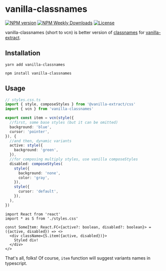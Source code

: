 # vanilla-classnames
[![NPM version](https://badgen.net/npm/v/vanilla-classnames)](https://www.npmjs.com/package/vanilla-classnames)
[![NPM Weekly Downloads](https://badgen.net/npm/dw/vanilla-classnames)](https://www.npmjs.com/package/vanilla-classnames)
[![License](https://badgen.net/npm/license/vanilla-classnames)](https://www.npmjs.com/package/vanilla-classnames)

vanilla-classnames (short to vcn) is better version
of [classnames](https://github.com/JedWatson/classnames) 
for [vanilla-extract](https://github.com/seek-oss/vanilla-extract).

## Installation
```
yarn add vanilla-classnames

npm install vanilla-classnames
```

## Usage 
```ts
// styles.css.ts
import { style, composeStyles } from '@vanilla-extract/css'
import { vcn } from 'vanilla-classnames'

export const item = vcn(style({
  //first, some base styles (but it can be omitted)
  background: 'blue',
  cursor: 'pointer',
}), {
  //and then, dynamic variants
  active: style({
    background: 'green',
  }),
  //for composing multiply styles, use vanilla composeStyles
  disabled: composeStyles(
    style({
      background: 'none',
      color: 'gray',
    }), 
    style({
      cursor: 'default',
    }),
  ),
})
```

```tsx
import React from 'react'
import * as S from './styles.css'

const SomeItem: React.FC<{active?: boolean, disabled?: boolean}> = ({active, disabled}) => <>
  <div className={S.item({active, disabled})}>
    Styled div!
  </div>
</>
```

That's all, folks!
Of course, `item` function will suggest variants names in typescript.
